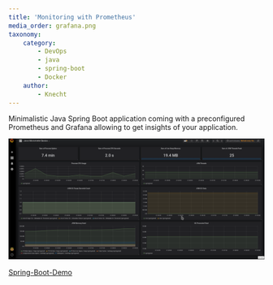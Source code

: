 ```yaml
---
title: 'Monitoring with Prometheus'
media_order: grafana.png
taxonomy:
    category:
        - DevOps
        - java
        - spring-boot
        - Docker
    author:
        - Knecht
---
```


Minimalistic Java Spring Boot application coming with a preconfigured Prometheus and Grafana allowing to get insights of your application.

![](grafana.png?link&cropResize=500,400)

[Spring-Boot-Demo](https://repo.rootknecht.net/knecht/spring-boot-demo)